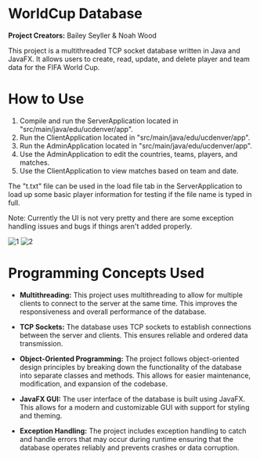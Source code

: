 # WorldCup Database
**Project Creators:** Bailey Seyller & Noah Wood

This project is a multithreaded TCP socket database written in Java and JavaFX. It allows users to create, read, update, and delete player and team data for the FIFA World Cup.

# How to Use
1. Compile and run the ServerApplication located in "src/main/java/edu/ucdenver/app".
2. Run the ClientApplication located in "src/main/java/edu/ucdenver/app".
3. Run the AdminApplication located in "src/main/java/edu/ucdenver/app".
4. Use the AdminApplication to edit the countries, teams, players, and matches.
5. Use the ClientApplication to view matches based on team and date.

The "t.txt" file can be used in the load file tab in the ServerApplication to load up some basic player information for testing if the file name is typed in full.

Note: Currently the UI is not very pretty and there are some exception handling issues and bugs if things aren't added properly.

![1](https://user-images.githubusercontent.com/121768237/227258739-cf6cecdb-8483-4cf3-89e2-88267f328000.PNG)
![2](https://user-images.githubusercontent.com/121768237/227258769-89e9f8e3-725c-4b53-b3ae-2ea1e4c95c3d.PNG)


# Programming Concepts Used
- **Multithreading:** This project uses multithreading to allow for multiple clients to connect to the server at the same time. This improves the responsiveness and overall performance of the database.

- **TCP Sockets:** The database uses TCP sockets to establish connections between the server and clients. This ensures reliable and ordered data transmission.

- **Object-Oriented Programming:** The project follows object-oriented design principles by breaking down the functionality of the database into separate classes and methods. This allows for easier maintenance, modification, and expansion of the codebase.

- **JavaFX GUI:** The user interface of the database is built using JavaFX. This allows for a modern and customizable GUI with support for styling and theming.

- **Exception Handling:** The project includes exception handling to catch and handle errors that may occur during runtime ensuring that the database operates reliably and prevents crashes or data corruption.
